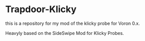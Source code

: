 # Trapdoor-Klicky

this is a repository for my mod of the klicky probe for Voron 0.x. 

Heavyly based on the SideSwipe Mod for Klicky Probes.
